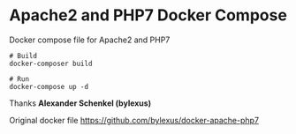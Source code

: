 # Apache2 and PHP7 Docker Compose
Docker compose file for Apache2 and PHP7

```
# Build
docker-composer build

# Run
docker-compose up -d
```
Thanks **Alexander Schenkel (bylexus)**

Original docker file
https://github.com/bylexus/docker-apache-php7
